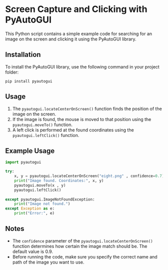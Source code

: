 # Screen Capture and Clicking with PyAutoGUI

This Python script contains a simple example code for searching for an image on the screen and clicking it using the PyAutoGUI library.

## Installation

To install the PyAutoGUI library, use the following command in your project folder:

```
pip install pyautogui
```

## Usage

1. The `pyautogui.locateCenterOnScreen()` function finds the position of the image on the screen.
2. If the image is found, the mouse is moved to that position using the `pyautogui.moveTo()` function.
3. A left click is performed at the found coordinates using the `pyautogui.leftClick()` function.

## Example Usage

```python
import pyautogui

try:
    x, y = pyautogui.locateCenterOnScreen("eight.png" , confidence=0.7)
    print("Image found. Coordinates:", x, y)
    pyautogui.moveTo(x , y)
    pyautogui.leftClick()
    
except pyautogui.ImageNotFoundException:
    print("Image not found.")
except Exception as e:
    print("Error:", e)
```

## Notes

- The `confidence` parameter of the `pyautogui.locateCenterOnScreen()` function determines how certain the image match should be. The default value is 0.9.
- Before running the code, make sure you specify the correct name and path of the image you want to use.
